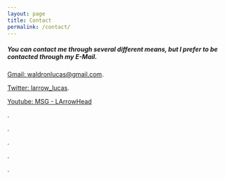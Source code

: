 ```yaml
---
layout: page
title: Contact
permalink: /contact/
---
```


##### You can contact me through several different means, but I prefer to be contacted through my E-Mail.

[Gmail: waldronlucas@gmail.com](you...@gmail.com).

[Twitter: larrow_lucas](twitter.com/larrow_lucas).

[Youtube: MSG - LArrowHead](https://www.youtube.com/channel/UCRMK30t1i2gfrf6dPIxht7g)

.

.

.

.

.









